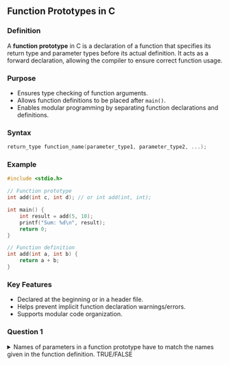 ## Function Prototypes in C

### Definition
A **function prototype** in C is a declaration of a function that specifies its return type and parameter types before its actual definition. It acts as a forward declaration, allowing the compiler to ensure correct function usage.

### Purpose
- Ensures type checking of function arguments.
- Allows function definitions to be placed after `main()`.
- Enables modular programming by separating function declarations and definitions.

### Syntax
```c
return_type function_name(parameter_type1, parameter_type2, ...);
```

### Example
```c
#include <stdio.h>

// Function prototype
int add(int c, int d); // or int add(int, int);

int main() {
    int result = add(5, 10);
    printf("Sum: %d\n", result);
    return 0;
}

// Function definition
int add(int a, int b) {
    return a + b;
}
```

### Key Features
- Declared at the beginning or in a header file.
- Helps prevent implicit function declaration warnings/errors.
- Supports modular code organization.

### Question 1
<details>
  <summary>Names of parameters in a function prototype have to match the names given in the function definition. TRUE/FALSE</summary>
  
  **FALSE**
</details>

